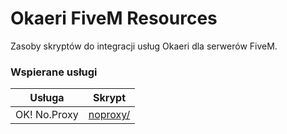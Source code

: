 # Okaeri FiveM Resources

Zasoby skryptów do integracji usług Okaeri dla serwerów FiveM.

### Wspierane usługi

|    Usługa    |  Skrypt  |
|:------------:|:--------:|
| OK! No.Proxy | [noproxy/](https://github.com/OkaeriPoland/okaeri-fivem/tree/master/src/noproxy) |

